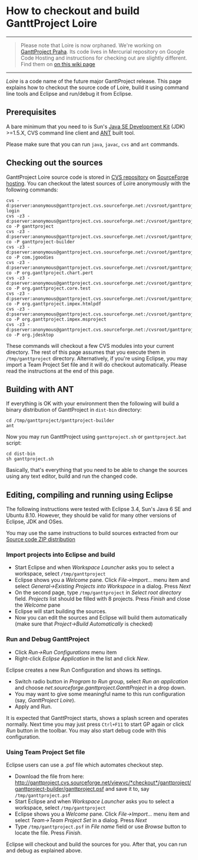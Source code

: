 # How to checkout and build GanttProject Loire #

> 
---

> Please note that Loire is now orphaned. We're working on [GanttProject Praha](http://ganttproject.blogspot.com/2010/11/announcing-ganttproject-praha.html). Its code lives in Mercurial repository on Google Code Hosting and instructions for checking out are slightly different. Find them on [on this wiki page](GP20ForDevelopers.md)
> 
---


_Loire_ is a code name of the future major GanttProject release. This page explains how to checkout the source code of Loire, build it using command line tools and Eclipse and run/debug it from Eclipse.


## Prerequisites ##
A bare minimum that you need to is Sun's [Java SE Development Kit](http://java.sun.com/javase/) (JDK) >=1.5.X, CVS command line client and [ANT](http://ant.apache.org/) built tool.

Please make sure that you can run `java`, `javac`, `cvs` and `ant` commands.

## Checking out the sources ##

GanttProject Loire source code is stored in [CVS repository](.md) on [SourceForge hosting](http://sourceforge.net). You can checkout the latest sources of Loire anonymously with the following commands:

```
cvs -d:pserver:anonymous@ganttproject.cvs.sourceforge.net:/cvsroot/ganttproject login
cvs -z3 -d:pserver:anonymous@ganttproject.cvs.sourceforge.net:/cvsroot/ganttproject co -P ganttproject
cvs -z3 -d:pserver:anonymous@ganttproject.cvs.sourceforge.net:/cvsroot/ganttproject co -P ganttproject-builder
cvs -z3 -d:pserver:anonymous@ganttproject.cvs.sourceforge.net:/cvsroot/ganttproject co -P com.jgoodies
cvs -z3 -d:pserver:anonymous@ganttproject.cvs.sourceforge.net:/cvsroot/ganttproject co -P org.ganttproject.chart.pert
cvs -z3 -d:pserver:anonymous@ganttproject.cvs.sourceforge.net:/cvsroot/ganttproject co -P org.ganttproject.core.test
cvs -z3 -d:pserver:anonymous@ganttproject.cvs.sourceforge.net:/cvsroot/ganttproject co -P org.ganttproject.impex.htmlpdf
cvs -z3 -d:pserver:anonymous@ganttproject.cvs.sourceforge.net:/cvsroot/ganttproject co -P org.ganttproject.impex.msproject
cvs -z3 -d:pserver:anonymous@ganttproject.cvs.sourceforge.net:/cvsroot/ganttproject co -P org.jdesktop
```

These commands will checkout a few CVS modules into your current directory. The rest of this page assumes that you execute them in `/tmp/ganttproject` directory. Alternatively, if you're using Eclipse, you may import a Team Project Set file and it will do checkout automatically. Please read the instructions at the end of this page.

## Building with ANT ##

If everything is OK with your environment then the following will build a binary distribution of GanttProject in `dist-bin` directory:

```
cd /tmp/ganttproject/ganttproject-builder
ant
```

Now you may run GanttProject using `ganttproject.sh` or `ganttproject.bat` script:

```
cd dist-bin
sh ganttproject.sh
```

Basically, that's everything that you need to be able to change the sources using any text editor, build and run the changed code.

## Editing, compiling and running using Eclipse ##

The following instructions were tested with Eclipse 3.4, Sun's Java 6 SE and Ubuntu 8.10. However, they should be valid for many other versions of Eclipse, JDK and OSes.

You may use the same instructions to build sources extracted from our [Source code ZIP distribution](http://code.google.com/p/ganttproject/downloads/list?can=2&q=Source+Code)

### Import projects into Eclipse and build ###
  * Start Eclipse and when _Workspace Launcher_ asks you to select a workspace, select `/tmp/ganttproject`
  * Eclipse shows you a _Welcome_ pane. Click _File->Import..._ menu item and select _General->Existing Projects into Workspace_ in a dialog. Press _Next_
  * On the second page, type `/tmp/ganttproject` in _Select root directory_ field. _Projects_ list should be filled with 8 projects. Press _Finish_ and close the _Welcome_ pane
  * Eclipse will start building the sources.
  * Now you can edit the sources and Eclipse will build them automatically (make sure that _Project->Build Automatically_ is checked)

### Run and Debug GanttProject ###
  * Click _Run->Run Configurations_ menu item
  * Right-click _Eclipse Application_ in the list and click _New_.

Eclipse creates a new Run Configuration and shows its settings.

  * Switch radio button in _Program to Run_ group, select _Run an application_ and choose _net.sourceforge.ganttproject.GanttProject_ in a drop down.
  * You may want to give some meaningful name to this run configuration (say, _GanttProject Loire_).
  * Apply and Run.

It is expected that GanttProject starts, shows a splash screen and operates normally. Next time you may just press `Ctrl+F11` to start GP again or click _Run_ button in the toolbar. You may also start debug code with this configuration.

### Using Team Project Set file ###
Eclipse users can use a .psf file which automates checkout step.

  * Download the file from here: http://ganttproject.cvs.sourceforge.net/viewvc/*checkout*/ganttproject/ganttproject-builder/ganttproject.psf and save it to, say `/tmp/ganttproject.psf`
  * Start Eclipse and when _Workspace Launcher_ asks you to select a workspace, select `/tmp/ganttproject`
  * Eclipse shows you a _Welcome_ pane. Click _File->Import..._ menu item and select _Team->Team Project Set_ in a dialog. Press _Next_
  * Type `/tmp/ganttproject.psf` in _File name_ field or use _Browse_ button to locate the file. Press _Finish_.

Eclipse will checkout and build the sources for you. After that, you can run and debug as explained above.